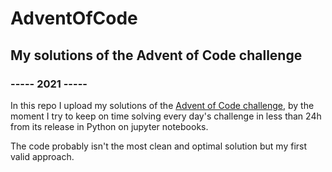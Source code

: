 # AdventOfCode
## My solutions of the Advent of Code challenge 

### ----- 2021 -----
In this repo I upload my solutions of the [Advent of Code challenge](https://adventofcode.com), by the moment I try to keep on time solving every day's challenge in less than 24h from its release in Python on jupyter notebooks.

The code probably isn't the most clean and optimal solution but my first valid approach.
